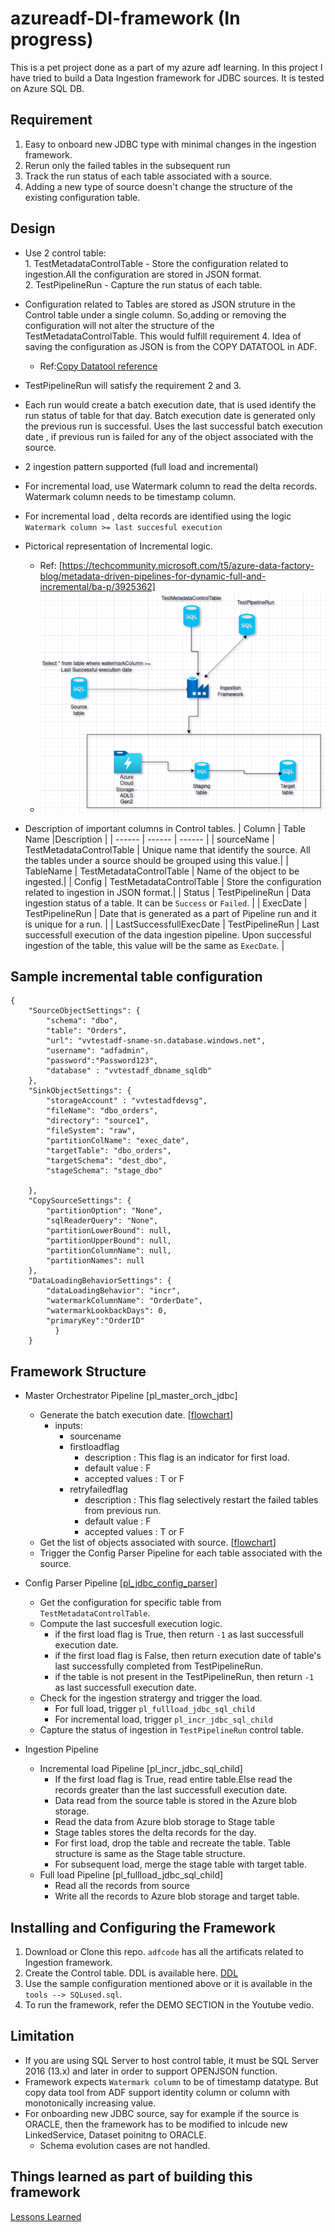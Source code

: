 # azureadf-DI-framework (In progress)
This is a pet project done as a part of my azure adf learning.  In this project I have tried to build a Data Ingestion framework for JDBC sources. It is tested on  Azure SQL DB.
## Requirement
1. Easy to onboard new JDBC type with minimal changes in the ingestion framework.
2. Rerun only the failed tables in the subsequent run
3. Track the run status of each table associated with a source.
4. Adding a new type of source doesn't change the structure of the existing configuration table.
## Design
- Use 2 control table:  
        1. TestMetadataControlTable - Store the configuration related to ingestion.All  the configuration are stored in JSON format.  
        2. TestPipelineRun - Capture the run status of each table.
- Configuration related to Tables are stored as JSON struture in the Control table under a single column. So,adding  or removing the configuration will not alter the structure of the  TestMetadataControlTable. This would fulfill requirement 4. Idea of saving the configuration as JSON is from the COPY DATATOOL in ADF. 
    - Ref:[Copy Datatool reference](https://learn.microsoft.com/en-us/azure/data-factory/copy-data-tool-metadata-driven)
- TestPipelineRun will satisfy the requirement 2 and 3.
- Each run would create a batch execution date, that is used identify the run status of table for that day. Batch execution date is generated only the previous run is successful. Uses the last successful batch execution date , if previous run is failed for any of the object associated with the source.
- 2 ingestion pattern supported (full load and incremental)
- For incremental load, use Watermark column to read the delta records. Watermark column needs to be timestamp column.  
- For incremental load , delta records are identified using the logic `Watermark column >= last succesful execution`
- Pictorical representation of Incremental logic.
    - Ref: [https://techcommunity.microsoft.com/t5/azure-data-factory-blog/metadata-driven-pipelines-for-dynamic-full-and-incremental/ba-p/3925362]
    - ![Alt text](/diagram/ADF_incremental_DI_flow.png?raw=true "Incremental Data Ingestion Flow")
  
- Description of important columns in Control tables.
    | Column | Table Name |Description |
    | ------ | ------ |  ------ |
    | sourceName | TestMetadataControlTable | Unique name that identify the source. All the tables under a source should be grouped using this value.|
    | TableName | TestMetadataControlTable | Name of the object to be ingested.|
    | Config | TestMetadataControlTable | Store the configuration related to ingestion in JSON format.|
    | Status | TestPipelineRun | Data ingestion status of a table. It can be `Success` or `Failed`. |
    | ExecDate | TestPipelineRun | Date that  is generated as a part of Pipeline run and it is unique for a run. |
    | LastSuccessfullExecDate | TestPipelineRun |  Last successfull execution of the data ingestion pipeline. Upon successful ingestion of the table, this value will be the same as `ExecDate`. |
## Sample incremental table configuration 
    {
        "SourceObjectSettings": {
            "schema": "dbo",
            "table": "Orders",
            "url": "vvtestadf-sname-sn.database.windows.net",
            "username": "adfadmin",
            "password":"Password123",
            "database" : "vvtestadf_dbname_sqldb"
        },
        "SinkObjectSettings": {
            "storageAccount" : "vvtestadfdevsg",
            "fileName": "dbo_orders",
            "directory": "source1",
            "fileSystem": "raw",
            "partitionColName": "exec_date",
            "targetTable": "dbo_orders",
            "targetSchema": "dest_dbo",
            "stageSchema": "stage_dbo"

        },
        "CopySourceSettings": {
            "partitionOption": "None",
            "sqlReaderQuery": "None",
            "partitionLowerBound": null,
            "partitionUpperBound": null,
            "partitionColumnName": null,
            "partitionNames": null
        },
        "DataLoadingBehaviorSettings": {
            "dataLoadingBehavior": "incr",
            "watermarkColumnName": "OrderDate",
            "watermarkLookbackDays": 0,
			"primaryKey":"OrderID"
              }
        }
## Framework Structure 
- Master Orchestrator Pipeline [pl_master_orch_jdbc]
    -  Generate the batch execution date. [[flowchart](https://github.com/ZosBHAI/azureadf-DI-framework/blob/main/diagram/batch_execution_date_logic.md)]
        -  inputs:
            -  sourcename
            -  firstloadflag
                - description : This flag is an indicator for first load.
                - default value : F
                - accepted values :  T or F 
            -  retryfailedflag
                - description : This flag selectively restart the failed tables from previous run. 
                - default value : F
                - accepted values :  T or F   
    -  Get the list of objects associated with source. [[flowchart](https://github.com/ZosBHAI/azureadf-DI-framework/blob/main/diagram/get_list_of_objects_tobe_ingested.md)]
    -  Trigger the Config Parser Pipeline  for each table associated with the source.
- Config Parser Pipeline [[pl_jdbc_config_parser](https://github.com/ZosBHAI/azureadf-DI-framework/blob/main/diagram/parser_pipelineflow.png)]
    - Get the configuration for specific table from `TestMetadataControlTable`.
    - Compute the last succesfull execution logic.
    	- if the first load flag is True, then return `-1` as last successfull execution date.
     	- if the first load flag is False, then return execution date of table's last successfully completed from  TestPipelineRun.
      	- if the table is not present in the  TestPipelineRun, then return `-1` as last successfull execution date.
    - Check for  the ingestion stratergy and trigger the load.
        - For full load, trigger `pl_fullload_jdbc_sql_child`
        - For incremental load, trigger `pl_incr_jdbc_sql_child`
    - Capture the status of ingestion in `TestPipelineRun` control table.
  
- Ingestion Pipeline
    - Incremental load  Pipeline [pl_incr_jdbc_sql_child]
        - If the first load flag is True, read entire table.Else read the records greater than the last successfull execution date.
        - Data read from the source table is stored in the Azure blob storage.
        - Read the data from Azure blob storage to Stage table
        - Stage tables stores the delta records for the day.
        - For first load, drop the table and recreate the table. Table structure is same as the Stage table structure.
        - For subsequent load, merge the stage table with target table.
    - Full load Pipeline [pl_fullload_jdbc_sql_child]
        - Read all the  records from source
        - Write all the records to Azure blob storage and target table.
## Installing and Configuring the Framework
1) Download or Clone this repo. `adfcode` has all the artificats related to   Ingestion framework.
2) Create the Control table. DDL is available here. [DDL](https://github.com/ZosBHAI/azureadf-DI-framework/blob/main/tools/SQLused.sql)
3) Use the sample configuration mentioned above or it is available in the `tools --> SQLused.sql`. 
4) To run the framework, refer the DEMO SECTION in the Youtube vedio.
## Limitation 
- If you are using SQL Server to host control table, it must be SQL Server 2016 (13.x) and later in order to support OPENJSON function.
- Framework expects `Watermark column` to be of timestamp datatype. But copy data tool from ADF support identity column or column with monotonically increasing value.
- For onboarding new JDBC source, say for example if the source is ORACLE, then the framework has to be modified to inlcude new LinkedService, Dataset poinitng to ORACLE.
  - Schema evolution cases are not handled.
## Things learned as part of building this framework
   [Lessons Learned](https://github.com/ZosBHAI/azureadf-DI-framework/blob/main/notes/notes_leasons_learned.md)

